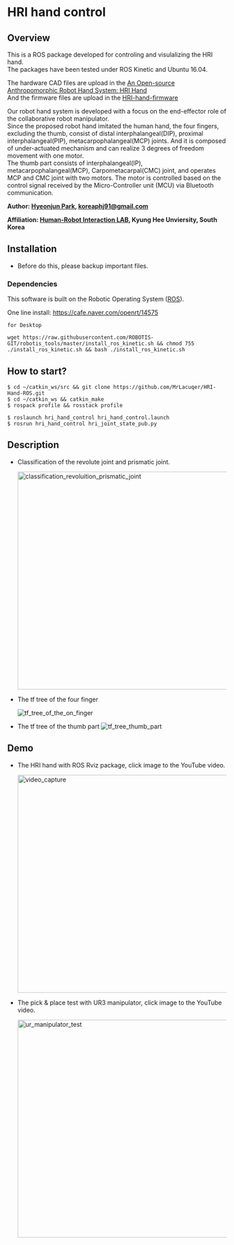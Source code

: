 # HRI hand control

## Overview

This is a ROS package developed for controling and visulalizing the HRI hand.  
The packages have been tested under ROS Kinetic and Ubuntu 16.04.  

The hardware CAD files are upload in the [An Open-source Anthropomorphic Robot Hand System: HRI Hand](https://osf.io/sfpb2/)  
And the firmware files are upload in the [HRI-hand-firmware](https://github.com/MrLacquer/HRI-hand-firmware.git)

Our robot hand system is developed with a focus on the end-effector role of the collaborative robot manipulator.  
Since the proposed robot hand imitated the human hand, the four fingers, excluding the thumb, consist of distal interphalangeal(DIP), proximal interphalangeal(PIP), metacarpophalangeal(MCP) joints. And it is composed of under-actuated mechanism and can realize 3 degrees of freedom movement with one motor.  
The thumb part consists of interphalangeal(IP), metacarpophalangeal(MCP), Carpometacarpal(CMC) joint, and operates MCP and CMC joint with two motors. The motor is controlled based on the control signal received by the Micro-Controller unit (MCU) via Bluetooth communication.


**Author: [Hyeonjun Park](https://www.linkedin.com/in/hyeonjun-park-41bb59125), koreaphj91@gmail.com**

**Affiliation: [Human-Robot Interaction LAB](https://khu-hri.weebly.com), Kyung Hee Unviersity, South Korea**



## Installation
- Before do this, please backup important files.

### Dependencies

This software is built on the Robotic Operating System ([ROS](http://wiki.ros.org/ROS/Installation)).

One line install: https://cafe.naver.com/openrt/14575 
```
for Desktop

wget https://raw.githubusercontent.com/ROBOTIS-GIT/robotis_tools/master/install_ros_kinetic.sh && chmod 755 ./install_ros_kinetic.sh && bash ./install_ros_kinetic.sh
```

## How to start?

```
$ cd ~/catkin_ws/src && git clone https://github.com/MrLacuqer/HRI-Hand-ROS.git
$ cd ~/catkin_ws && catkin_make
$ rospack profile && rosstack profile

$ roslaunch hri_hand_control hri_hand_control.launch
$ rosrun hri_hand_control hri_joint_state_pub.py
```

## Description

- Classification of the revolute joint and prismatic joint.

    <img width="500" src="https://user-images.githubusercontent.com/4105524/64685394-e4911200-d4c1-11e9-800a-593bde84d98b.png"  alt="classification_revoluition_prismatic_joint" title="classification_revoluition_prismatic_joint">

    <!--![classification_revoluition_prismatic_joint](https://user-images.githubusercontent.com/4105524/64685394-e4911200-d4c1-11e9-800a-593bde84d98b.png)-->

- The tf tree of the four finger

    ![tf_tree_of_the_on_finger](https://user-images.githubusercontent.com/4105524/64685465-05596780-d4c2-11e9-946e-2e31c2ed9ed9.png)

- The tf tree of the thumb part
    ![tf_tree_thumb_part](https://user-images.githubusercontent.com/4105524/64685508-186c3780-d4c2-11e9-81bf-686ff3483fe0.png)
        


## Demo

- The HRI hand with ROS Rviz package, click image to the YouTube video.

    [<img width="500" src="https://user-images.githubusercontent.com/4105524/64685367-d4793280-d4c1-11e9-9f46-b95a5d97acb8.PNG"  alt="video_capture" title="video_capture">](https://youtu.be/vD6ZCrParco)

   <!-- [![video_capture](https://user-images.githubusercontent.com/4105524/64685367-d4793280-d4c1-11e9-9f46-b95a5d97acb8.PNG)](https://youtu.be/vD6ZCrParco) -->

- The pick & place test with UR3 manipulator, click image to the YouTube video.
   
    [<img width="500" src="https://user-images.githubusercontent.com/4105524/64670616-c1a23600-d4a0-11e9-8861-e7aa47693b21.jpg"  alt="ur_manipulator_test" title="ur_manipulator_test">](https://youtu.be/8BtP_0Ygy6g)
    
   <!-- [![ur_manipulator_test](https://user-images.githubusercontent.com/4105524/64670616-c1a23600-d4a0-11e9-8861-e7aa47693b21.jpg)](https://youtu.be/8BtP_0Ygy6g)
    -->


